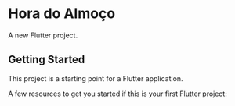 # Hora do Almoço

A new Flutter project.

## Getting Started

This project is a starting point for a Flutter application.

A few resources to get you started if this is your first Flutter project:


